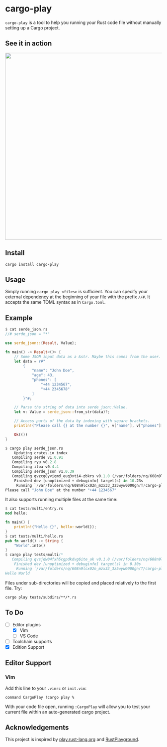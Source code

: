 # cargo-play

`cargo-play` is a tool to help you running your Rust code file without manually setting up a Cargo project.

## See it in action

<img src="https://raw.githubusercontent.com/fanzeyi/cargo-play/master/recordings/vim.gif" width="600">

## Install

```
cargo install cargo-play
```

## Usage

Simply running `cargo play <files>` is sufficient. You can specify your external dependency at the
beginning of your file with the prefix `//#`. It accepts the same TOML syntax as in `Cargo.toml`.

## Example

```rust
$ cat serde_json.rs
//# serde_json = "*"

use serde_json::{Result, Value};

fn main() -> Result<()> {
    // Some JSON input data as a &str. Maybe this comes from the user.
    let data = r#"
        {
            "name": "John Doe",
            "age": 43,
            "phones": [
                "+44 1234567",
                "+44 2345678"
            ]
        }"#;

    // Parse the string of data into serde_json::Value.
    let v: Value = serde_json::from_str(data)?;

    // Access parts of the data by indexing with square brackets.
    println!("Please call {} at the number {}", v["name"], v["phones"][0]);

    Ok(())
}

$ cargo play serde_json.rs
    Updating crates.io index
   Compiling serde v1.0.91
   Compiling ryu v0.2.8
   Compiling itoa v0.4.4
   Compiling serde_json v1.0.39
   Compiling gvzcg8yviqmd_euq3xti4-zbkrs v0.1.0 (/var/folders/nq/608n9lcx02n_mzx33_3z5wyw0000gn/T/cargo-play.GVzCg8yviQmd_EUq3Xti4-ZbKRs)
    Finished dev [unoptimized + debuginfo] target(s) in 10.23s
     Running `/var/folders/nq/608n9lcx02n_mzx33_3z5wyw0000gn/T/cargo-play.GVzCg8yviQmd_EUq3Xti4-ZbKRs/target/debug/gvzcg8yviqmd_euq3xti4-zbkrs`
Please call "John Doe" at the number "+44 1234567"
```

It also supports running multiple files at the same time:

```rust
$ cat tests/multi/entry.rs
mod hello;

fn main() {
    println!("Hello {}", hello::world());
}
$ cat tests/multi/hello.rs
pub fn world() -> String {
    "World".into()
}
$ cargo play tests/multi/*
   Compiling qvsjdw04fxh5cgpdkdvg6ite_ak v0.1.0 (/var/folders/nq/608n9lcx02n_mzx33_3z5wyw0000gn/T/cargo-play.QVSJDw04FxH5CGpDkDvg6itE_ak)
    Finished dev [unoptimized + debuginfo] target(s) in 0.30s
     Running `/var/folders/nq/608n9lcx02n_mzx33_3z5wyw0000gn/T/cargo-play.QVSJDw04FxH5CGpDkDvg6itE_ak/target/debug/qvsjdw04fxh5cgpdkdvg6ite_ak`
Hello World
```

Files under sub-directories will be copied and placed relatively to the first file. Try:

    cargo play tests/subdirs/**/*.rs

## To Do

- [ ] Editor plugins
  - [x] Vim
  - [ ] VS Code
- [ ] Toolchain supports
- [x] Edition Support

## Editor Support

### Vim

Add this line to your `.vimrc` or `init.vim`:

```vim
command CargoPlay !cargo play %
```

With your code file open, running `:CargoPlay` will allow you to test your current file within an auto-generated cargo project.

## Acknowledgements

This project is inspired by [play.rust-lang.org](https://play.rust-lang.org) and [RustPlayground](https://github.com/cmyr/RustPlayground).
